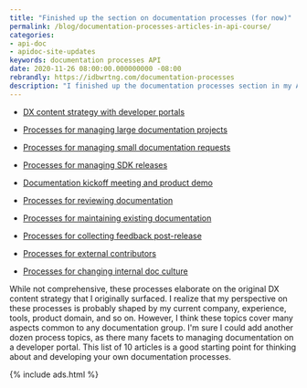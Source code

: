 ```yaml
---
title: "Finished up the section on documentation processes (for now)"
permalink: /blog/documentation-processes-articles-in-api-course/
categories:
- api-doc
- apidoc-site-updates
keywords: documentation processes API
date: 2020-11-26 08:00:00.000000000 -08:00
rebrandly: https://idbwrtng.com/documentation-processes
description: "I finished up the documentation processes section in my API course that I've been adding to over the last couple of months. Here's a list of all the article in this section."
---
```


* [DX content strategy with developer portals](/learnapidoc/docapis_dx_content_strategy.html)

* [Processes for managing large documentation projects](/learnapidoc/docapis_managing_doc_projects.html)

* [Processes for managing small documentation requests](/learnapidoc/docapis_managing_small_doc_requests.html)

* [Processes for managing SDK releases](/learnapidoc/docapis_managing_sdk_releases.html)

* [Documentation kickoff meeting and product demo](/learnapidoc/docapis_kickoff_meeting_agenda.html)

* [Processes for reviewing documentation](/learnapidoc/docapis_review_processes.html)

* [Processes for maintaining existing documentation](/learnapidoc/docapis_doc_maintenance_processes.html)

* [Processes for collecting feedback post-release](/learnapidoc/docapis_collecting_feedback_post_release.html)

* [Processes for external contributors](/learnapidoc/docapis_processes_for_external_contributors.html)

* [Processes for changing internal doc culture](/learnapidoc/docapis_changing_internal_doc_culture.html)

While not comprehensive, these processes elaborate on the original DX content strategy that I originally surfaced. I realize that my perspective on these processes is probably shaped by my current company, experience, tools, product domain, and so on. However, I think these topics cover many aspects common to any documentation group. I'm sure I could add another dozen process topics, as there many facets to managing documentation on a developer portal. This list of 10 articles is a good starting point for thinking about and developing your own documentation processes.

{% include ads.html %}
